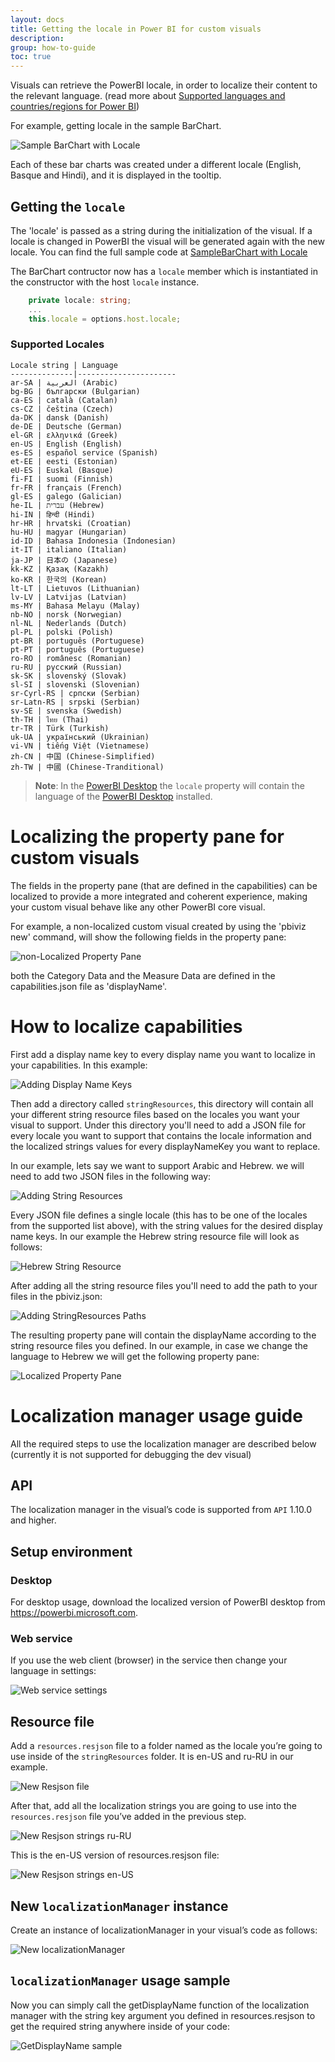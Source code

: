 ```yaml
---
layout: docs
title: Getting the locale in Power BI for custom visuals 
description: 
group: how-to-guide
toc: true
---
```


Visuals can retrieve the PowerBI locale, in order to localize their content to the relevant language.
(read more about [Supported languages and countries/regions for Power BI](https://powerbi.microsoft.com/en-us/documentation/powerbi-supported-languages/))

For example, getting locale in the sample BarChart.

![Sample BarChart with Locale](../images/LocaleInSampleBarChart.png)

Each of these bar charts was created under a different locale (English, Basque and Hindi), and it is displayed in the tooltip.

## Getting the `locale`

The 'locale' is passed as a string during the initialization of the visual. If a locale is changed in PowerBI the visual will be generated again with the new locale.
You can find the full sample code at [SampleBarChart with Locale](https://github.com/Microsoft/PowerBI-visuals-sampleBarChart/commit/388670c71a873bf7412e771164ea3cbb8522a63e)

The BarChart contructor now has a `locale` member which is instantiated in the constructor with the host `locale` instance.

```typescript
    private locale: string;
    ...
    this.locale = options.host.locale;
```

### Supported Locales
```
Locale string | Language
--------------|----------------------
ar-SA | العربية (Arabic)
bg-BG | български (Bulgarian)
ca-ES | català (Catalan)
cs-CZ | čeština (Czech)
da-DK | dansk (Danish)
de-DE | Deutsche (German)
el-GR | ελληνικά (Greek)
en-US | English (English)
es-ES | español service (Spanish)
et-EE | eesti (Estonian)
eU-ES | Euskal (Basque)
fi-FI | suomi (Finnish)
fr-FR | français (French)
gl-ES | galego (Galician)
he-IL | עברית (Hebrew)
hi-IN | हिन्दी (Hindi)
hr-HR | hrvatski (Croatian)
hu-HU | magyar (Hungarian)
id-ID | Bahasa Indonesia (Indonesian)
it-IT | italiano (Italian)
ja-JP | 日本の (Japanese)
kk-KZ | Қазақ (Kazakh)
ko-KR | 한국의 (Korean)
lt-LT | Lietuvos (Lithuanian)
lv-LV | Latvijas (Latvian)
ms-MY | Bahasa Melayu (Malay)
nb-NO | norsk (Norwegian)
nl-NL | Nederlands (Dutch)
pl-PL | polski (Polish)
pt-BR | português (Portuguese)
pt-PT | português (Portuguese)
ro-RO | românesc (Romanian)
ru-RU | русский (Russian)
sk-SK | slovenský (Slovak)
sl-SI | slovenski (Slovenian)
sr-Cyrl-RS | српски (Serbian)
sr-Latn-RS | srpski (Serbian)
sv-SE | svenska (Swedish)
th-TH | ไทย (Thai)
tr-TR | Türk (Turkish)
uk-UA | український (Ukrainian)
vi-VN | tiếng Việt (Vietnamese)
zh-CN | 中国 (Chinese-Simplified)
zh-TW | 中國 (Chinese-Tranditional)
```
> **Note**: In the [PowerBI Desktop](https://www.microsoft.com/en-us/download/details.aspx?id=45331) the `locale` property will contain the language of the [PowerBI Desktop](https://www.microsoft.com/en-us/download/details.aspx?id=45331) installed.

# Localizing the property pane for custom visuals

The fields in the property pane (that are defined in the capabilities) can be localized to provide a more integrated and coherent experience, making your custom visual behave like any other PowerBI core visual.

For example, a non-localized custom visual created by using the 'pbiviz new' command,
will show the following fields in the property pane:

![non-Localized Property Pane](../images/propertyPane.png)

both the Category Data and the Measure Data are defined in the capabilities.json file as 'displayName'.

# How to localize capabilities

First add a display name key to every display name you want to localize in your capabilities.
In this example:

![Adding Display Name Keys](../images/displayNameKey.png)

Then add a directory called `stringResources`, this directory will contain all your different string resource files based on the locales you want your visual to support.
Under this directory you'll need to add a JSON file for every locale you want to support that contains the locale information and the localized strings values for every displayNameKey you want to replace.

In our example, lets say we want to support Arabic and Hebrew.
we will need to add two JSON files in the following way:

![Adding String Resources](../images/stringResourcesFiles.png)

Every JSON file defines a single locale (this has to be one of the locales from the supported list above),
with the string values for the desired display name keys.
In our example the Hebrew string resource file will look as follows:

![Hebrew String Resource](../images/hebrewStringResource.png)

After adding all the string resource files you'll need to add the path to your files in the pbiviz.json:

![Adding StringResources Paths](../images/stringResourcePath.png)

The resulting property pane will contain the displayName according to the string resource files you defined.
In our example, in case we change the language to Hebrew we will get the following property pane:

![Localized Property Pane](../images/localizedPropertyPane.png)

# Localization manager usage guide

All the required steps to use the localization manager are described below (currently it is not supported for debugging the dev visual)

## API
The localization manager in the visual’s code is supported from `API` 1.10.0 and higher.

## Setup environment

### Desktop
For desktop usage, download the localized version of PowerBI desktop from https://powerbi.microsoft.com.

###	Web service 
If you use the web client (browser) in the service then change your language in settings:

![Web service settings](../images/WebServiceSettings.png)

## Resource file
Add a `resources.resjson` file to a folder named as the locale you’re going to use inside of the `stringResources` folder. It is en-US and ru-RU in our example.

![New Resjson file](../images/NewResjson.png)

After that, add all the localization strings you are going to use into the `resources.resjson` file you’ve added in the previous step.

![New Resjson strings ru-RU](../images/NewStringsRu.png)

This is the en-US version of resources.resjson file:

![New Resjson strings en-US](../images/NewStringsEn.png)

## New `localizationManager` instance
Create an instance of localizationManager in your visual’s code as follows:

![New localizationManager](../images/CreateLocalizationManager.png)

## `localizationManager` usage sample
Now you can simply call the getDisplayName function of the localization manager with the string key argument you defined in resources.resjson to get the required string anywhere inside of your code:

![GetDisplayName sample](../images/GetDisplayName.png)